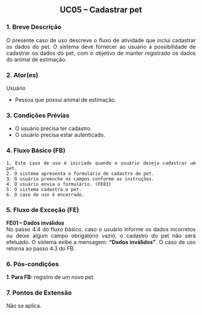 ## <center> UC05 – Cadastrar pet

<div align="justify">

### 1. Breve Descrição

O presente caso de uso descreve o fluxo de atividade que inclui cadastrar os dados do pet. O sistema deve fornecer ao usuário a possibilidade de cadastrar os dados do pet, com o objetivo de manter registrado os dados do animal de estimação.

### 2. Ator(es)

Usuário

- Pessoa que possui animal de estimação.

### 3. Condições Prévias

- O usuário precisa ter cadastro.
- O usuário precisa estar autenticado.

### 4. Fluxo Básico (FB)

    1. Este caso de uso é iniciado quando o usuário deseja cadastrar um pet.
    2. O sistema apresenta o formulário de cadastro de pet.
    3. O usuário preenche os campos conforme as instruções.
    4. O usuário envia o formulário. (FE01)
    5. O sistema cadastra o pet.
    6. O caso de uso é encerrado.

### 5. Fluxo de Exceção (FE)

**FE01 – Dados inválidos**
<br>
No passo 4.4 do fluxo básico, caso o usuário informe os dados incorretos ou deixe algum campo obrigatório vazio, o cadastro do pet não será efetuado. O sistema exibe a mensagem: **“Dados inválidos"**. O caso de uso retorna ao passo 4.3 do FB.

### 6. Pós-condições

**1. Para FB:** registro de um novo pet.

### 7. Pontos de Extensão

Não se aplica.

</div>
